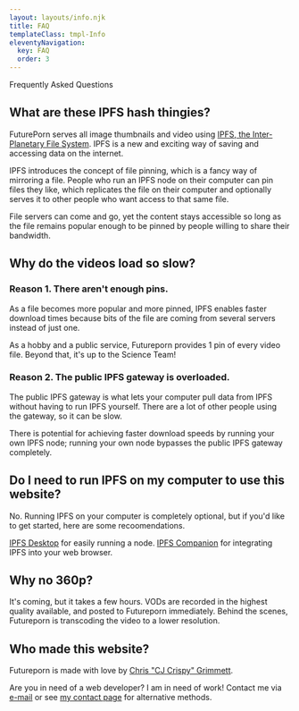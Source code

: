 ```yaml
---
layout: layouts/info.njk
title: FAQ
templateClass: tmpl-Info
eleventyNavigation:
  key: FAQ
  order: 3
---
```


Frequently Asked Questions

## What are these IPFS hash thingies?

FuturePorn serves all image thumbnails and video using [IPFS, the Inter-Planetary File System](https://ipfs.io). IPFS is a new and exciting way of saving and accessing data on the internet.

IPFS introduces the concept of file pinning, which is a fancy way of mirroring a file. People who run an IPFS node on their computer can pin files they like, which replicates the file on their computer and optionally serves it to other people who want access to that same file.

File servers can come and go, yet the content stays accessible so long as the file remains popular enough to be pinned by people willing to share their bandwidth.


## Why do the videos load so slow?

### Reason 1. There aren't enough pins.

As a file becomes more popular and more pinned, IPFS enables faster download times because bits of the file are coming from several servers instead of just one.

As a hobby and a public service, Futureporn provides 1 pin of every video file. Beyond that, it's up to the Science Team!


### Reason 2. The public IPFS gateway is overloaded.

The public IPFS gateway is what lets your computer pull data from IPFS without having to run IPFS yourself. There are a lot of other people using the gateway, so it can be slow. 

There is potential for achieving faster download speeds by running your own IPFS node; running your own node bypasses the public IPFS gateway completely.

## Do I need to run IPFS on my computer to use this website?

No. Running IPFS on your computer is completely optional, but if you'd like to get started, here are some recoomendations.

[IPFS Desktop](https://docs.ipfs.io/install/ipfs-desktop/) for easily running a node.
[IPFS Companion](https://docs.ipfs.io/install/ipfs-companion/) for integrating IPFS into your web browser.

## Why no 360p?

It's coming, but it takes a few hours. VODs are recorded in the highest quality available, and posted to Futureporn immediately. Behind the scenes, Futureporn is transcoding the video to a lower resolution.


## Who made this website?

Futureporn is made with love by [Chris "CJ Crispy" Grimmett](https://grimtech.net/about/).

Are you in need of a web developer? I am in need of work! Contact me via [e-mail](mailto:chris@grimtech.net) or see [my contact page](https://grimtech.net/contact) for alternative methods.